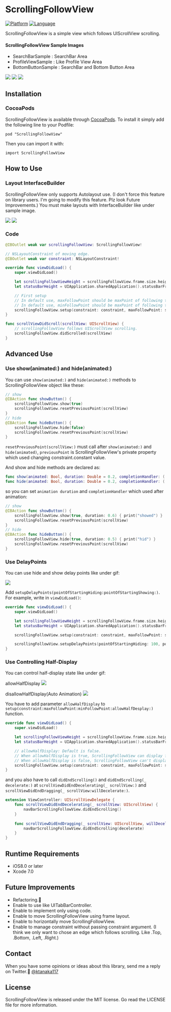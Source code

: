 # ScrollingFollowView

[![Platform](http://img.shields.io/badge/platform-ios-blue.svg?style=flat
)](https://developer.apple.com/iphone/index.action)
[![Language](http://img.shields.io/badge/language-swift-brightgreen.svg?style=flat
)](https://developer.apple.com/swift)

ScrollingFollowView is a simple view which follows UIScrollView scrolling.

#### ScrollingFollowView Sample Images
- SearchBarSample    : SearchBar Area
- ProfileViewSample  : Like Profile View Area
- BottomButtonSample : SearchBar and Bottom Button Area

![](./SampleImage/SearchBarSample.gif)
![](./SampleImage/ProfileViewSample.gif)
![](./SampleImage/BottomButtonSample.gif)

## Installation
### CocoaPods
ScrollingFollowView is available through [CocoaPods](http://cocoapods.org). To install it simply add the following line to your Podfile:

```
pod "ScrollingFollowView"
```

Then you can import it with:

```
import ScrollingFollowView
```

## How to Use
### Layout InterfaceBuilder
ScrollingFollowView only supports Autolayout use. 
(I don't force this feature on library users. I'm going to modify this feature. Plz look Future Improvements.)
You must make layouts with InterfaceBuilder like under sample image.

![](./SampleImage/HowToUse.png)
![](./SampleImage/module.jpg)

### Code
```swift
@IBOutlet weak var scrollingFollowView: ScrollingFollowView!

// NSLayoutConstraint of moving edge.
@IBOutlet weak var constraint: NSLayoutConstraint!

override func viewDidLoad() {
    super.viewDidLoad()

    let scrollingFollowViewHeight = scrollingFollowView.frame.size.height
    let statusBarHeight = UIApplication.sharedApplication().statusBarFrame.size.height

    // First setup
    // In default use, maxFollowPoint should be maxPoint of following to scroll DOWN.
    // In default use, minFollowPoint should be maxPoint of following to scroll UP.
    scrollingFollowView.setup(constraint: constraint, maxFollowPoint: scrollingFollowViewHeight + statusBarHeight, minFollowPoint: 0)
}
```

```swift
func scrollViewDidScroll(scrollView: UIScrollView) {
	// scrollingFollowView follows UIScrollView scrolling.
    scrollingFollowView.didScrolled(scrollView)
}
```

## Advanced Use
### Use show(animated:) and hide(animated:)
You can use `show(animated:)` and `hide(animated:)` methods to ScrollingFollowView object like these:

```swift
// show
@IBAction func showButton() {
	scrollingFollowView.show(true)
	scrollingFollowView.resetPreviousPoint(scrollView)
}
// hide
@IBAction func hideButton() {
	scrollingFollowView.hide(false)
	scrollingFollowView.resetPreviousPoint(scrollView)
}
```

`resetPreviousPoint(scrollView:)` must call after `show(animated:)` and `hide(animated)`, `previousPoint` is ScrollingFollowView's private property which used changing constraint.constant value.

And show and hide methods are declared as:
```swift
func show(animated: Bool, duration: Double = 0.2, completionHandler: (()->())? = nil)
func hide(animated: Bool, duration: Double = 0.2, completionHandler: (()->())? = nil)
```

so you can set `animation duration` and `completionHandler` which used after animation:

```swift
// show
@IBAction func showButton() {
	scrollingFollowView.show(true, duration: 0.6) { print("showed") }
	scrollingFollowView.resetPreviousPoint(scrollView)
}
// hide
@IBAction func hideButton() {
	scrollingFollowView.hide(true, duration: 0.5) { print("hid") }
	scrollingFollowView.resetPreviousPoint(scrollView)
}
```

### Use DelayPoints
You can use hide and show delay points like under gif:

![](./SampleImage/DelaySample.gif)

Add `setupDelayPoints(pointOfStartingHiding:pointOfStartingShowing:)`.
For example, write in `viewDidLoad()`:

```swift
override func viewDidLoad() {
    super.viewDidLoad()

    let scrollingFollowViewHeight = scrollingFollowView.frame.size.height
    let statusBarHeight = UIApplication.sharedApplication().statusBarFrame.size.height

    scrollingFollowView.setup(constraint: constraint, maxFollowPoint: scrollingFollowViewHeight + statusBarHeight, minFollowPoint: 0)

    scrollingFollowView.setupDelayPoints(pointOfStartingHiding: 100, pointOfStartingShowing: 50)
}
```

### Use Controlling Half-Display

You can control half-display state like under gif:

allowHalfDisplay
![](./SampleImage/allowHalfDisplay.gif)

disallowHalfDisplay(Auto Animation)
![](./SampleImage/disallowHalfDisplay.gif)

You have to add parameter `allowHalfDisplay` to `setup(constraint:maxFollowPoint:minFollowPoint:allowHalfDesplay:)` function.

```swift
override func viewDidLoad() {
    super.viewDidLoad()

    let scrollingFollowViewHeight = scrollingFollowView.frame.size.height
    let statusBarHeight = UIApplication.sharedApplication().statusBarFrame.size.height

    // allowHalfDisplay: Default is false.
    // When allowHalfDisplay is true, ScrollingFollowView can display following scrolling state.
    // When allowHalfDisplay is false, ScrollingFollowView can't display following scrolling state. (If ScrollingFollowView is half-display state, it automatically animates.)
    scrollingFollowView.setup(constraint: constraint, maxFollowPoint: scrollingFollowViewHeight + statusBarHeight, minFollowPoint: 0, allowHalfDisplay: true)
}
```

and you also have to call `didEndScrolling()` and `didEndScrolling(_ decelerate:)` at `scrollViewDidEndDecelerating(_ scrollView:)` and `scrollViewDidEndDragging(_ scrollView:willDecelerate:)`.

```swift
extension ViewController: UIScrollViewDelegate {
    func scrollViewDidEndDecelerating(_ scrollView: UIScrollView) {
        navBarScrollingFollowView.didEndScrolling()
    }
    
    func scrollViewDidEndDragging(_ scrollView: UIScrollView, willDecelerate decelerate: Bool) {
        navBarScrollingFollowView.didEndScrolling(decelerate)
    }
}
```

## Runtime Requirements

- iOS8.0 or later
- Xcode 7.0

## Future Improvements
- Refactoring.💪
- Enable to use like UITabBarController.
- Enable to implement only using code.
- Enable to move ScrollingFollowView using frame layout.
- Enable to horizontally move ScrollingFollowView.
- Enable to manage constraint without passing constraint argument. (I think we only want to chose an edge which follows scrolling. Like .Top, .Bottom, .Left, .Right.)

## Contact
When you have some opinions or ideas about this library, send me a reply on Twitter.🍣
[@ktanaka117](https://twitter.com/ktanaka117)

## License
ScrollingFollowView is released under the MIT license. Go read the LICENSE file for more information.